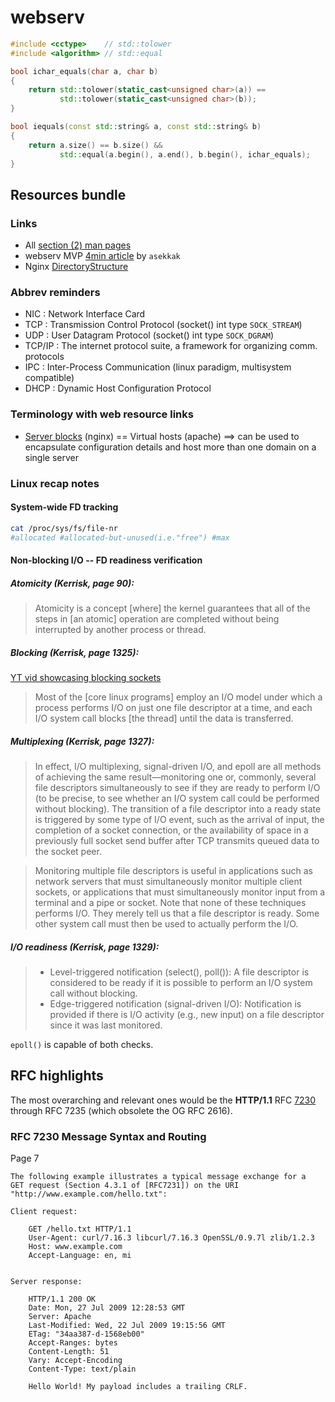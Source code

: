 # webserv

```C++
#include <cctype>    // std::tolower
#include <algorithm> // std::equal

bool ichar_equals(char a, char b)
{
    return std::tolower(static_cast<unsigned char>(a)) ==
           std::tolower(static_cast<unsigned char>(b));
}

bool iequals(const std::string& a, const std::string& b)
{
    return a.size() == b.size() &&
           std::equal(a.begin(), a.end(), b.begin(), ichar_equals);
}
```

## Resources bundle

### Links

- All [section (2) man pages](https://man7.org/linux/man-pages/dir_section_2.html)
- webserv MVP [4min article](https://medium.com/@ahmadesekak/setting-up-a-server-using-c-sockets-124e404593c9) by `asekkak`
- Nginx [DirectoryStructure](https://wiki.debian.org/Nginx/DirectoryStructure)

### Abbrev reminders

- NIC : Network Interface Card
- TCP : Transmission Control Protocol (socket() int type `SOCK_STREAM`)
- UDP : User Datagram Protocol (socket() int type `SOCK_DGRAM`)
- TCP/IP : The internet protocol suite, a framework for organizing comm. protocols
- IPC : Inter-Process Communication (linux paradigm, multisystem compatible)
- DHCP : Dynamic Host Configuration Protocol

### Terminology with web resource links
- [Server blocks](https://www.digitalocean.com/community/tutorials/how-to-set-up-nginx-server-blocks-virtual-hosts-on-ubuntu-16-04) (nginx) == Virtual hosts (apache) ==> can be used to encapsulate configuration details and host more than one domain on a single server

### Linux recap notes

#### System-wide FD tracking

```bash
cat /proc/sys/fs/file-nr
#allocated #allocated-but-unused(i.e."free") #max
```

#### Non-blocking I/O -- FD readiness verification

##### Atomicity (Kerrisk, page 90):
> Atomicity is a concept [where] the kernel guarantees that all of the steps in [an atomic] operation are completed without being interrupted by another process or thread.

##### Blocking (Kerrisk, page 1325):

[YT vid showcasing blocking sockets](https://youtu.be/Y5PiHboUctw?feature=shared&t=125)

> Most of the [core linux programs] employ an I/O model under which a process performs I/O on just one file descriptor at a time, and each I/O system call blocks [the thread] until the data is transferred.

##### Multiplexing (Kerrisk, page 1327):
> In effect, I/O multiplexing, signal-driven I/O, and epoll are all methods of achieving the same result—monitoring one or, commonly, several file descriptors simultaneously to see if they are ready to perform I/O (to be precise, to see whether an I/O system call could be performed without blocking). The transition of a file descriptor into a ready state is triggered by some type of I/O event, such as the arrival of input, the completion of a socket connection, or the availability of space in a previously full socket send buffer after TCP transmits queued data to the socket peer.

> Monitoring multiple file descriptors is useful in applications such as network servers that must simultaneously monitor multiple client sockets, or applications that must simultaneously monitor input from a terminal and a pipe or socket. Note that none of these techniques performs I/O. They merely tell us that a
file descriptor is ready. Some other system call must then be used to actually perform the I/O.

##### I/O readiness (Kerrisk, page 1329):
> - Level-triggered notification (select(), poll()): A file descriptor is considered to be ready if it is possible to perform an I/O system call without blocking.
> - Edge-triggered notification (signal-driven I/O): Notification is provided if there is I/O activity (e.g., new input) on a file descriptor since it was last monitored.

`epoll()` is capable of both checks.

## RFC highlights

The most overarching and relevant ones would be the **HTTP/1.1** RFC [7230](https://datatracker.ietf.org/doc/html/rfc7230) through RFC 7235 (which obsolete the OG RFC 2616).

### RFC 7230 Message Syntax and Routing

Page 7

```
The following example illustrates a typical message exchange for a
GET request (Section 4.3.1 of [RFC7231]) on the URI
"http://www.example.com/hello.txt":

Client request:

    GET /hello.txt HTTP/1.1
    User-Agent: curl/7.16.3 libcurl/7.16.3 OpenSSL/0.9.7l zlib/1.2.3
    Host: www.example.com
    Accept-Language: en, mi


Server response:

    HTTP/1.1 200 OK
    Date: Mon, 27 Jul 2009 12:28:53 GMT
    Server: Apache
    Last-Modified: Wed, 22 Jul 2009 19:15:56 GMT
    ETag: "34aa387-d-1568eb00"
    Accept-Ranges: bytes
    Content-Length: 51
    Vary: Accept-Encoding
    Content-Type: text/plain

    Hello World! My payload includes a trailing CRLF.
```
